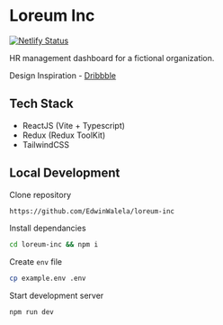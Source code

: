 # Loreum Inc

[![Netlify Status](https://api.netlify.com/api/v1/badges/04420842-75c5-4f8a-98e1-c67c7a41728e/deploy-status)](https://app.netlify.com/sites/loquacious-druid-4b50bd/deploys)

HR management dashboard for a fictional organization.

Design Inspiration - [Dribbble](https://dribbble.com/shots/14135589-User-Management-Table)

## Tech Stack

- ReactJS (Vite + Typescript)
- Redux (Redux ToolKit)
- TailwindCSS

## Local Development

Clone repository

```bash
https://github.com/EdwinWalela/loreum-inc
```

Install dependancies

```bash
cd loreum-inc && npm i
```

Create `env` file

```bash
cp example.env .env
```

Start development server

```bash
npm run dev
```
